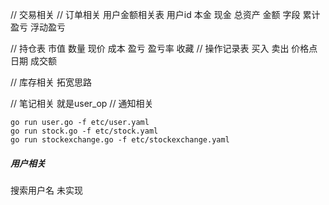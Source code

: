 // 交易相关
// 订单相关  用户金额相关表 用户id 本金 现金 总资产 金额 字段 累计盈亏 浮动盈亏

// 持仓表  市值 数量 现价 成本 盈亏 盈亏率  收藏
// 操作记录表  买入 卖出 价格点 日期 成交额

// 库存相关 拓宽思路

// 笔记相关 就是user_op
// 通知相关

```
go run user.go -f etc/user.yaml
go run stock.go -f etc/stock.yaml
go run stockexchange.go -f etc/stockexchange.yaml
```

##### 用户相关
搜索用户名 未实现